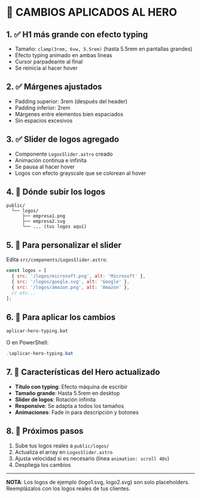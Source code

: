 # 🎯 CAMBIOS APLICADOS AL HERO

## 1. ✅ H1 más grande con efecto typing
- Tamaño: `clamp(3rem, 6vw, 5.5rem)` (hasta 5.5rem en pantallas grandes)
- Efecto typing animado en ambas líneas
- Cursor parpadeante al final
- Se reinicia al hacer hover

## 2. ✅ Márgenes ajustados
- Padding superior: 3rem (después del header)
- Padding inferior: 2rem
- Márgenes entre elementos bien espaciados
- Sin espacios excesivos

## 3. ✅ Slider de logos agregado
- Componente `LogosSlider.astro` creado
- Animación continua e infinita
- Se pausa al hacer hover
- Logos con efecto grayscale que se colorean al hover

## 4. 📁 Dónde subir los logos
```
public/
  └── logos/
      ├── empresa1.png
      ├── empresa2.svg
      └── ... (tus logos aquí)
```

## 5. 🎨 Para personalizar el slider

Edita `src/components/LogosSlider.astro`:

```javascript
const logos = [
  { src: '/logos/microsoft.png', alt: 'Microsoft' },
  { src: '/logos/google.svg', alt: 'Google' },
  { src: '/logos/amazon.png', alt: 'Amazon' },
  // etc...
];
```

## 6. 🚀 Para aplicar los cambios

```bash
aplicar-hero-typing.bat
```

O en PowerShell:
```powershell
.\aplicar-hero-typing.bat
```

## 7. 🎯 Características del Hero actualizado

- **Título con typing**: Efecto máquina de escribir
- **Tamaño grande**: Hasta 5.5rem en desktop
- **Slider de logos**: Rotación infinita
- **Responsive**: Se adapta a todos los tamaños
- **Animaciones**: Fade in para descripción y botones

## 8. 📸 Próximos pasos

1. Sube tus logos reales a `public/logos/`
2. Actualiza el array en `LogosSlider.astro`
3. Ajusta velocidad si es necesario (línea `animation: scroll 40s`)
4. Despliega los cambios

---

**NOTA**: Los logos de ejemplo (logo1.svg, logo2.svg) son solo placeholders. Reemplázalos con los logos reales de tus clientes.
